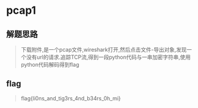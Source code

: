 # pcap1

## 解题思路

> 下载附件,是一个pcap文件,wireshark打开,然后点击文件-导出对象,发现一个没有url的请求.追踪TCP流,得到一段python代码与一串加密字符串,使用python代码解码得到flag

## flag

> flag{li0ns_and_tig3rs_4nd_b34rs_0h_mi}
